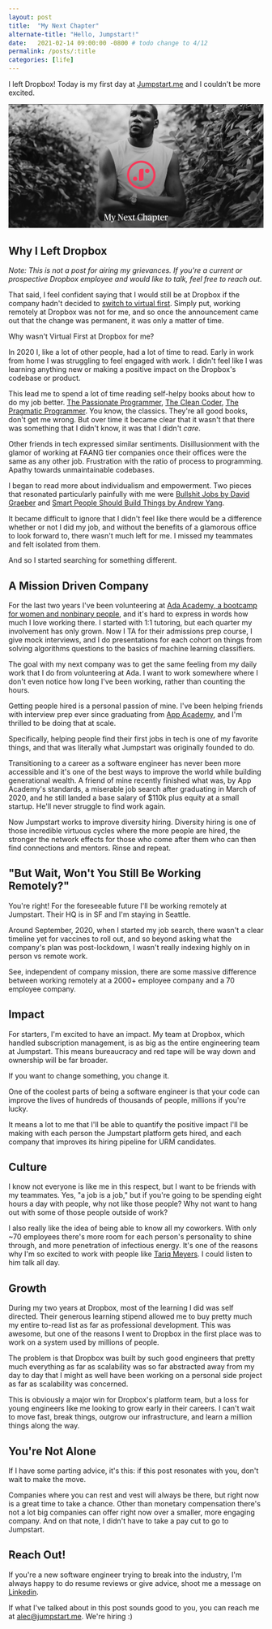 ```yaml
---
layout: post
title:  "My Next Chapter"
alternate-title: "Hello, Jumpstart!"
date:   2021-02-14 09:00:00 -0800 # todo change to 4/12
permalink: /posts/:title
categories: [life]
---
```

I left Dropbox!
Today is my first day at [Jumpstart.me](https://jumpstart.me) and I couldn't be more excited.

![my_next_chapter](/assets/my_next_chapter/my_next_chapter.png)

## Why I Left Dropbox

*Note: This is not a post for airing my grievances. If you're a current or prospective Dropbox employee and would like to talk, feel free to reach out.*

That said, I feel confident saying that I would still be at Dropbox if the company hadn't decided to [switch to virtual first](https://blog.dropbox.com/topics/company/dropbox-goes-virtual-first).
Simply put, working remotely at Dropbox was not for me, and so once the announcement came out that the change was permanent, it was only a matter of time.

Why wasn't Virtual First at Dropbox for me?

In 2020 I, like a lot of other people, had a lot of time to read.
Early in work from home I was struggling to feel engaged with work. I didn't feel like I was learning anything new or making a positive impact on the Dropbox's codebase or product.

This lead me to spend a lot of time reading self-helpy books about how to do my job better. [The Passionate Programmer](https://www.goodreads.com/book/show/6399113-the-passionate-programmer), [The Clean Coder](https://www.goodreads.com/book/show/10284614-the-clean-coder), [The Pragmatic Programmer](https://www.goodreads.com/book/show/4099.The_Pragmatic_Programmer). You know, the classics. They're all good books, don't get me wrong.
But over time it became clear that it wasn't that there was something that I didn't know, it was that I didn't _care_.

Other friends in tech expressed similar sentiments.
Disillusionment with the glamor of working at FAANG tier companies once their offices were the same as any other job. Frustration with the ratio of process to programming. Apathy towards unmaintainable codebases.

I began to read more about individualism and empowerment. Two pieces that resonated particularly painfully with me were [Bullshit Jobs by David Graeber](https://www.strike.coop/bullshit-jobs/) and [Smart People Should Build Things by Andrew Yang](https://www.goodreads.com/book/show/18085527-smart-people-should-build-things).

It became difficult to ignore that I didn't feel like there would be a difference whether or not I did my job, and without the benefits of a glamorous office to look forward to, there wasn't much left for me. I missed my teammates and felt isolated from them.
<!-- something about the allure of the startup lifestyle -->

And so I started searching for something different.

## A Mission Driven Company

For the last two years I've been volunteering at [Ada Academy, a bootcamp for women and nonbinary people](https://adadevelopersacademy.org/), and it's hard to express in words how much I love working there.
I started with 1:1 tutoring, but each quarter my involvement has only grown. Now I TA for their admissions prep course, I give mock interviews, and I do presentations for each cohort on things from solving algorithms questions to the basics of machine learning classifiers.

The goal with my next company was to get the same feeling from my daily work that I do from volunteering at Ada. I want to work somewhere where I don't even notice how long I've been working, rather than counting the hours.

<!-- fix the ordering of the next few sentences -->
Getting people hired is a personal passion of mine. I've been helping friends with interview prep ever since graduating from [App Academy](https://www.appacademy.io/), and I'm thrilled to be doing that at scale.

Specifically, helping people find their first jobs in tech is one of my favorite things, and that was literally what Jumpstart was originally founded to do.

Transitioning to a career as a software engineer has never been more accessible and it's one of the best ways to improve the world while building generational wealth.
A friend of mine recently finished what was, by App Academy's standards, a miserable job search after graduating in March of 2020, and he still landed a base salary of $110k plus equity at a small startup. He'll never struggle to find work again.

Now Jumpstart works to improve diversity hiring. Diversity hiring is one of those incredible virtuous cycles where the more people are hired, the stronger the network effects for those who come after them who can then find connections and mentors. Rinse and repeat.

## "But Wait, Won't You Still Be Working Remotely?"

You're right! For the foreseeable future I'll be working remotely at Jumpstart. Their HQ is in SF and I'm staying in Seattle.

Around September, 2020, when I started my job search, there wasn't a clear timeline yet for vaccines to roll out, and so beyond asking what the company's plan was post-lockdown, I wasn't really indexing highly on in person vs remote work.

See, independent of company mission, there are some massive difference between working remotely at a 2000+ employee company and a 70 employee company.

## Impact

For starters, I'm excited to have an impact. My team at Dropbox, which handled subscription management, is as big as the entire engineering team at Jumpstart.
This means bureaucracy and red tape will be way down and ownership will be far broader.

If you want to change something, you change it.

One of the coolest parts of being a software engineer is that your code can improve the lives of hundreds of thousands of people, millions if you're lucky.
<!-- On the flip side, there's something inherently depressing about failing to fulfill that potential. -->

It means a lot to me that I'll be able to quantify the positive impact I'll be making with each person the Jumpstart platform gets hired, and each company that improves its hiring pipeline for URM candidates.

## Culture

I know not everyone is like me in this respect, but I want to be friends with my teammates. Yes, "a job is a job," but if you're going to be spending eight hours a day with people, why not like those people? Why not want to hang out with some of those people outside of work?

I also really like the idea of being able to know all my coworkers.
With only ~70 employees there's more room for each person's personality to shine through, and more penetration of infectious energy.
It's one of the reasons why I'm so excited to work with people like [Tariq Meyers](https://www.linkedin.com/in/tariq-meyers/). I could listen to him talk all day.

## Growth
During my two years at Dropbox, most of the learning I did was self directed. Their generous learning stipend allowed me to buy pretty much my entire to-read list as far as professional development.
This was awesome, but one of the reasons I went to Dropbox in the first place was to work on a system used by millions of people.

The problem is that Dropbox was built by such good engineers that pretty much everything as far as scalability was so far abstracted away from my day to day that I might as well have been working on a personal side project as far as scalability was concerned.

This is obviously a major win for Dropbox's platform team, but a loss for young engineers like me looking to grow early in their careers.
I can't wait to move fast, break things, outgrow our infrastructure, and learn a million things along the way.

## You're Not Alone

If I have some parting advice, it's this: if this post resonates with you, don't wait to make the move.

Companies where you can rest and vest will always be there, but right now is a great time to take a chance.
Other than monetary compensation there's not a lot big companies can offer right now over a smaller, more engaging company. And on that note, I didn't have to take a pay cut to go to Jumpstart.

<!-- markdownlint-disable MD026 -->
## Reach Out!
<!-- markdownlint-enable MD026 -->

<!-- markdown-link-check-disable -->
If you're a new software engineer trying to break into the industry, I'm always happy to do resume reviews or give advice, shoot me a message on [Linkedin](https://linkedin.com/in/ayyjohn/).
<!-- markdown-link-check-enable -->

If what I've talked about in this post sounds good to you, you can reach me at [alec@jumpstart.me](mailto:alec@jumpstart.me). We're hiring :)
